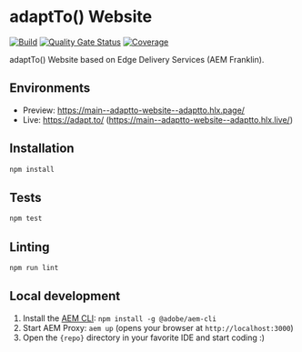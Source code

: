 # adaptTo() Website

[![Build](https://github.com/adaptto/adaptto-website/workflows/Build/badge.svg?branch=main)](https://github.com/adaptto/adaptto-website/actions?query=workflow%3ABuild+branch%3Amain)
[![Quality Gate Status](https://sonarcloud.io/api/project_badges/measure?project=adaptto_adaptto-website&metric=alert_status)](https://sonarcloud.io/summary/new_code?id=adaptto_adaptto-website) [![Coverage](https://sonarcloud.io/api/project_badges/measure?project=adaptto_adaptto-website&metric=coverage)](https://sonarcloud.io/summary/new_code?id=adaptto_adaptto-website)

adaptTo() Website based on Edge Delivery Services (AEM Franklin).

## Environments
- Preview: https://main--adaptto-website--adaptto.hlx.page/
- Live: https://adapt.to/ (https://main--adaptto-website--adaptto.hlx.live/)

## Installation

```sh
npm install
```

## Tests

```sh
npm test
```

## Linting

```sh
npm run lint
```

## Local development

1. Install the [AEM CLI](https://github.com/adobe/helix-cli): `npm install -g @adobe/aem-cli`
2. Start AEM Proxy: `aem up` (opens your browser at `http://localhost:3000`)
3. Open the `{repo}` directory in your favorite IDE and start coding :)
